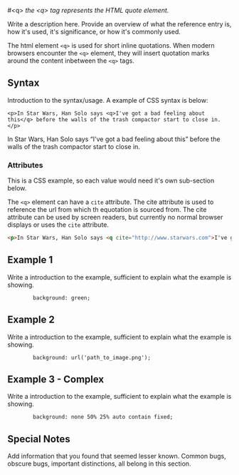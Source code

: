 #&lt;q&gt;
*the &lt;q&gt; tag represents the HTML quote element.*

Write a description here. Provide an overview of what the reference entry is, how it's used, it's significance, or how it's commonly used.

The html element `<q>` is used for short inline quotations. When modern browsers encounter the `<q>` element, they will insert quotation marks around the content inbetween the `<q>` tags.

## Syntax

Introduction to the syntax/usage. A example of CSS syntax is below:

```
<p>In Star Wars, Han Solo says <q>I've got a bad feeling about this</q> before the walls of the trash compactor start to close in.</p>
```
<p>In Star Wars, Han Solo says <q>I've got a bad feeling about this</q> before the walls of the trash compactor start to close in.</p>

### Attributes

This is a CSS example, so each value would need it's own sub-section below.

The `<q>` element can have a `cite` attribute. The cite attribute is used to reference the url from which th equotation is sourced from. The cite attribute can be used by screen readers, but currently no normal browser displays or uses the `cite` attribute.

```html
<p>In Star Wars, Han Solo says <q cite="http://www.starwars.com">I've got a bad feeling about this</q> before the walls of the trash compactor start to close in.</p>
```

## Example 1

Write a introduction to the example, sufficient to explain what the example is showing.

```
        background: green;
```

## Example 2

Write a introduction to the example, sufficient to explain what the example is showing.

```
        background: url('path_to_image.png');
```

## Example 3 - Complex

Write a introduction to the example, sufficient to explain what the example is showing.

```
        background: none 50% 25% auto contain fixed;
```

## Special Notes

Add information that you found that seemed lesser known. Common bugs, obscure bugs, important distinctions, all belong in this section.
